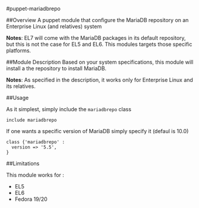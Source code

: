 #puppet-mariadbrepo

##Overview
A puppet module that configure the MariaDB repository on an Enterprise Linux (and relatives) system

**Notes**: EL7 will come with the MariaDB packages in its default repository, but this is not the case for EL5 and EL6.
This modules targets those specific platforms.

##Module Description
Based on your system specifications, this module will install a the repository to install MariaDB.

**Notes**: As specified in the description, it works only for Enterprise Linux and its relatives.

##Usage

As it simplest, simply include the `mariadbrepo` class

```puppet
include mariadbrepo
```

If one wants a specific version of MariaDB simply specify it (defaul is 10.0)

```puppet
class {'mariadbrepo' :
  version => '5.5',
}
```

##Limitations

This module works for :

* EL5
* EL6
* Fedora 19/20

